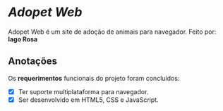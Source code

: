 # *Adopet Web*
Adopet Web é um site de adoção de animais para navegador.
Feito por: **Iago Rosa**
## Anotações
Os **requerimentos** funcionais do projeto foram concluídos:

* [x] Ter suporte multiplataforma para navegador.
* [x] Ser desenvolvido em HTML5, CSS e JavaScript.